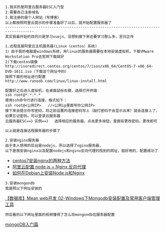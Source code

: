 
```
1.我买的是阿里云服务器ESC入门型
2.需要自己注册域名
3.我注册的是个人网站（写博客）
以上都按照阿里云提示的步骤准备好了以后，就开始配置服务器了
-----------------------------------------------------------------------------------
其实我最开始的目的只是学习vuejs，没想到接下来还要学习那么多，言归正传

1.远程连接阿里云主机服务器(Linux（centos）系统)
1）由于我的电脑是windows系统，用linux的服务器需要在本地安装虚拟机，下载VMware 
Workstation Pro去官网下载就好
2)下载centos镜像
http://isoredirect.centos.org/centos/7/isos/x86_64/CentOS-7-x86_64-DVD-1611.iso（下载这个网址中的）
按照下面的地址进行配置
http://www.runoob.com/linux/linux-install.html

配置好之后进入虚拟机，在桌面鼠标右键，选择打开终端
ssh root@*.*.*.*
使用ssh命令行进行连接，格式如下：
ssh root@<公网IP>   //<公网ip里面写你公网IP>
接下来会提示你写密码，将之前设置的连接密码写上（敲打密码不会显示出来）就会连接上了，如果忘记密码，可以登录云服务器
云服务器ESC==》实例==》  选择相应的服务器，点击更多按钮，里面有更改密码，更改即可

以上就是连接远程服务器的步骤了

2.安装nginx服务器
由于本人想用的后台是nodejs，所以选择了nginx服务器，
以下是我安装nginx以及配置nodejs和nginx反向代理的找到的网址，挺好用的，配置成功了
```

- [centos7安装nginx的两种方法](http://www.centoscn.com/nginx/2017/0119/8422.html)
- [阿里云配置 node.js + Nginx 反向代理](https://rockjins.js.org/2017/06/14/2017-06-15-aliyun-node-nginx/)
- [如何在Debian上安装Node.js和Nginx](https://www.linode.com/docs/development/nodejs/how-to-install-nodejs-and-nginx-on-debian)



```
3.安装mongondb
我是照以下网址安装的
```

[【数据库】Mean web开发 02-Windows下Mongodb安装配置及常用客户端管理工具](http://www.cnblogs.com/gossgao/p/6974040.html)


```
然后看的以下网址里面的视频懂得了怎么将mongondb在服务器配置
```

[mongoDB入门篇](http://www.imooc.com/qa/295/t/1?page=1)
